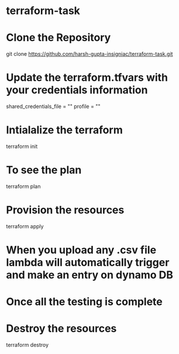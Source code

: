 # terraform-task
# Clone the Repository 
git clone https://github.com/harsh-gupta-insigniac/terraform-task.git

# Update the terraform.tfvars with your credentials information

shared_credentials_file = ""
profile                 = ""

# Intialalize the terraform
terraform init

# To see the plan 
terraform plan

# Provision the resources 
terraform apply

# When you upload any .csv file lambda will automatically trigger and make an entry on dynamo DB
# Once all the testing is complete 
# Destroy the resources 

terraform destroy 